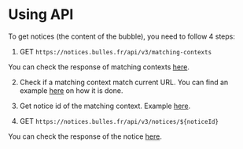 # Using API

To get notices (the content of the bubble), you need to follow 4 steps:

1. GET
`https://notices.bulles.fr/api/v3/matching-contexts`

You can check the response of matching contexts [here](https://github.com/dis-moi/backend/blob/master/docs/openapi.json#L12).

2. Check if a matching context match current URL. You can find an example [here](https://framagit.org/bequet/bequet/-/blob/master/background.js#L32) on how it is done.

3. Get notice id of the matching context. Example [here](https://framagit.org/bequet/bequet/-/blob/master/background.js#L37).

4. GET
`https://notices.bulles.fr/api/v3/notices/${noticeId}`

You can check the response of the notice [here](https://github.com/dis-moi/backend/blob/master/docs/openapi.json#L126).
